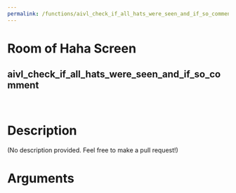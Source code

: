 ```yaml
---
permalink: /functions/aivl_check_if_all_hats_were_seen_and_if_so_comment
---
```

# Room of Haha Screen  
## aivl_check_if_all_hats_were_seen_and_if_so_comment  
&nbsp;  
# Description  
(No description provided. Feel free to make a pull request!) 
&nbsp;  
# Arguments


